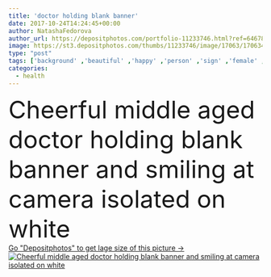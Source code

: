 ```yaml
---
title: 'doctor holding blank banner'
date: 2017-10-24T14:24:45+00:00
author: NatashaFedorova
author_url: https://depositphotos.com/portfolio-11233746.html?ref=64678756
image: https://st3.depositphotos.com/thumbs/11233746/image/17063/170634548/api_thumb_450.jpg?forcejpeg=true
type: "post"
tags: ['background' ,'beautiful' ,'happy' ,'person' ,'sign' ,'female' ,'people' ,'cheerful' ,'texture' ,'smile' ,'health' ,'medicine' ,'healthcare' ,'illness' ,'medical' ,'care' ,'european' ,'card' ,'banner' ,'blank' ,'doctor' ,'work' ,'job' ,'template' ,'blonde' ,'profession' ,'alone' ,'attractive' ,'mature' ,'ad' ,'Medicare' ,'professional occupation' ,'looking at camera' ,'Isolated On White' ,'copy space' ,'Studio Shot' ,'middle aged' ,'white coat' ,'caucasian woman' ,'empty board' ]
categories: 
  - health
---
```

<div aling="center">
            <font size="60"> Cheerful middle aged doctor holding blank banner and smiling at camera isolated on white</font>   
</div>
<div>
    <a href='https://depositphotos.com/170634548/stock-photo-doctor-holding-blank-banner.html?ref=64678756' target=_blank > Go "Depositphotos" to get lage size of this picture ->
        <img href='https://depositphotos.com/170634548/stock-photo-doctor-holding-blank-banner.html?ref=64678756' src='https://st3.depositphotos.com/11233746/17063/i/950/depositphotos_170634548-stock-photo-doctor-holding-blank-banner.jpg?forcejpeg=true' alt='Cheerful middle aged doctor holding blank banner and smiling at camera isolated on white' >
    </a>
</div>

